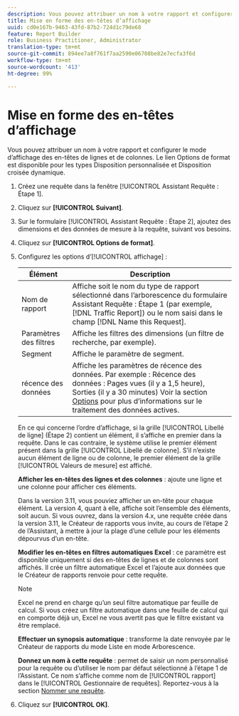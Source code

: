 ```yaml
---
description: Vous pouvez attribuer un nom à votre rapport et configurer le mode d’affichage des en-têtes de lignes et de colonnes. Le lien Options de format est disponible pour les types Disposition personnalisée et Disposition croisée dynamique.
title: Mise en forme des en-têtes d’affichage
uuid: cd0e167b-9463-43fd-87b2-724d1c79de68
feature: Report Builder
role: Business Practitioner, Administrator
translation-type: tm+mt
source-git-commit: 894ee7a8f761f7aa2590e06708be82e7ecfa3f6d
workflow-type: tm+mt
source-wordcount: '413'
ht-degree: 99%

---
```



# Mise en forme des en-têtes d’affichage

Vous pouvez attribuer un nom à votre rapport et configurer le mode d’affichage des en-têtes de lignes et de colonnes. Le lien Options de format est disponible pour les types Disposition personnalisée et Disposition croisée dynamique.

1. Créez une requête dans la fenêtre [!UICONTROL Assistant Requête : Étape 1].
1. Cliquez sur **[!UICONTROL Suivant]**.
1. Sur le formulaire [!UICONTROL Assistant Requête : Étape 2], ajoutez des dimensions et des données de mesure à la requête, suivant vos besoins.
1. Cliquez sur **[!UICONTROL Options de format]**.
1. Configurez les options d’[!UICONTROL affichage] :

   | Élément | Description |
   |--- |--- |
   | Nom de rapport | Affiche soit le nom du type de rapport sélectionné dans l’arborescence du formulaire Assistant Requête : Étape 1 (par exemple, [!DNL Traffic Report]) ou le nom saisi dans le champ [!DNL Name this Request]. |
   | Paramètres des filtres | Affiche les filtres des dimensions (un filtre de recherche, par exemple). |
   | Segment | Affiche le paramètre de segment. |
   | récence des données | Affiche les paramètres de récence des données. Par exemple :    Récence des données : Pages vues (il y a 1,5 heure), Sorties (il y a 30 minutes)  Voir la section [Options](/help/analyze/report-builder/options.md) pour plus d’informations sur le traitement des données actives. |

   En ce qui concerne l’ordre d’affichage, si la grille [!UICONTROL Libellé de ligne] (Étape 2) contient un élément, il s’affiche en premier dans la requête. Dans le cas contraire, le système utilise le premier élément présent dans la grille [!UICONTROL Libellé de colonne]. S’il n’existe aucun élément de ligne ou de colonne, le premier élément de la grille [!UICONTROL Valeurs de mesure] est affiché.

   **Afficher les en-têtes des lignes et des colonnes** : ajoute une ligne et une colonne pour afficher ces éléments.

   Dans la version 3.11, vous pouviez afficher un en-tête pour chaque élément. La version 4, quant à elle, affiche soit l’ensemble des éléments, soit aucun. Si vous ouvrez, dans la version 4.x, une requête créée dans la version 3.11, le Créateur de rapports vous invite, au cours de l’étape 2 de l’Assistant, à mettre à jour la plage d’une cellule pour les éléments dépourvus d’un en-tête.

   **Modifier les en-têtes en filtres automatiques Excel** : ce paramètre est disponible uniquement si des en-têtes de lignes et de colonnes sont affichés. Il crée un filtre automatique Excel et l’ajoute aux données que le Créateur de rapports renvoie pour cette requête.

   >[!NOTE]
   >
   >Excel ne prend en charge qu’un seul filtre automatique par feuille de calcul. Si vous créez un filtre automatique dans une feuille de calcul qui en comporte déjà un, Excel ne vous avertit pas que le filtre existant va être remplacé.

   **Effectuer un synopsis automatique** : transforme la date renvoyée par le Créateur de rapports du mode Liste en mode Arborescence.

   **Donnez un nom à cette requête** : permet de saisir un nom personnalisé pour la requête ou d’utiliser le nom par défaut sélectionné à l’étape 1 de l’Assistant. Ce nom s’affiche comme nom de [!UICONTROL rapport] dans le [!UICONTROL Gestionnaire de requêtes]. Reportez-vous à la section [Nommer une requête](/help/analyze/report-builder/layout/name-a-request.md).

1. Cliquez sur **[!UICONTROL OK]**.
